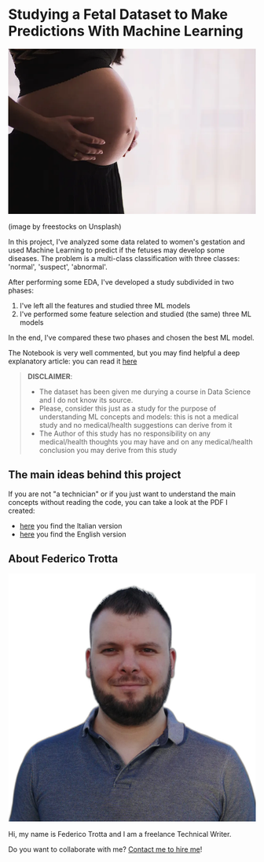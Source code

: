 # Studying a Fetal Dataset to Make Predictions With Machine Learning
![A pregnant woman from a project by Federico Trotta](img/belly.png)

(image by  freestocks on Unsplash)

In this project, I've analyzed some data related to women's gestation and used Machine Learning to predict if the fetuses may develop some diseases.
The problem is a multi-class classification with three classes: 'normal', 'suspect', 'abnormal'.

After performing some EDA, I've developed a study subdivided in two phases:

1) I've left all the features and studied three ML models
2) I've performed some feature selection and studied (the same) three ML models

In the end, I've compared these two phases and chosen the best ML model.

The Notebook is very well commented, but you may find helpful a deep explanatory article:
you can read it [here](https://medium.com/mlearning-ai/predicting-fetal-diseases-with-machine-learning-ea48d72d47f1) 

> **DISCLAIMER**: 
> - The dataset has been given me durying a course in Data Science and I do not know its source.
> - Please, consider this just as a study for the purpose of understanding ML concepts and models: this is not a medical study and no medical/health suggestions can derive from it
> - The Author of this study has no responsibility on any medical/health thoughts you may have and on any medical/health conclusion you may derive from this study

## The main ideas behind this project
If you are not "a technician" or if you just want to understand the main concepts without reading the code, you can take a look at the PDF I created:

- [here](https://github.com/federico-trotta/Predicting_fetal_diseases_with_ML/blob/main/PDF/ITALIAN/Analisi%20dataset%20fetale%20col%20ML.pdf) you find the Italian version
- [here](https://github.com/federico-trotta/Predicting_fetal_diseases_with_ML/blob/main/PDF/ENGLISH/Predicting%20fetal%20deseases%20with%20ML.pdf) you find the English version

## About Federico Trotta
![Foto of Federico Trotta](img/Federico_Trotta.png)

Hi, my name is Federico Trotta and I am a freelance Technical Writer.

Do you want to collaborate with me? [Contact me to hire me](https://bio.link/federicotrotta)!